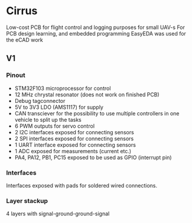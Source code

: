 # Cirrus
Low-cost PCB for flight control and logging purposes for small UAV-s
For PCB design learning, and embedded programming
EasyEDA was used for the eCAD work

## V1

### Pinout

- STM32F103 microprocessor for control
- 12 MHz chrystal resonator (does not work on finished PCB)
- Debug tagconnector
- 5V to 3V3 LDO (AMS1117) for supply
- CAN transciever for the possibility to use multiple controllers in one vehicle to split up the tasks
- 6 PWM outputs for servo control
- 2 I2C interfaces exposed for connecting sensors
- 2 SPI interfaces exposed for connecting sensors
- 1 UART interface exposed for connecting sensors
- 1 ADC exposed for measurements (current etc.)
- PA4, PA12, PB1, PC15 exposed to be used as GPIO (interrupt pin)

### Interfaces
Interfaces exposed with pads for soldered wired connections.

### Layer stackup
4 layers with signal-ground-ground-signal
